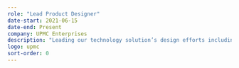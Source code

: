 ```yaml
---
role: "Lead Product Designer"
date-start: 2021-06-15
date-end: Present
company: UPMC Enterprises
description: "Leading our technology solution’s design efforts including discovery, concept development and bridging the user needs with the technical underpinnings. Establishing design services in support of our extended internal teams and portfolio companies alike. And spearheading activities to accelerate the UX maturity of the organization."
logo: upmc
sort-order: 0
---
```


